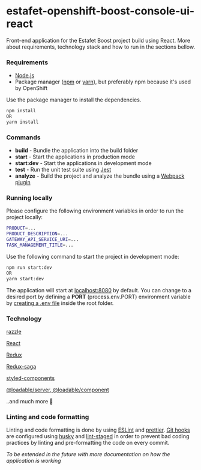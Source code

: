 # estafet-openshift-boost-console-ui-react

Front-end application for the Estafet Boost project build using React. More about requirements, technology stack and how to run in the sections bellow.

### Requirements

* [Node.js](https://nodejs.org/en/)
* Package manager ([npm](https://www.npmjs.com/get-npm) or [yarn](https://yarnpkg.com/)), but preferably npm because it's used by OpenShift

Use the package manager to install the dependencies.

```bash
npm install
OR
yarn install
```

### Commands

* **build** - Bundle the application into the build folder
* **start** - Start the applications in production mode
* **start:dev** - Start the applications in development mode
* **test** - Run the unit test suite using [Jest](https://jestjs.io/)
* **analyze** - Build the project and analyze the bundle using a [Webpack plugin](https://www.npmjs.com/package/webpack-bundle-analyzer)

### Running locally

Please configure the following environment variables in order to run the project locally:

```bash
PRODUCT=...
PRODUCT_DESCRIPTION=...
GATEWAY_API_SERVICE_URI=...
TASK_MANAGEMENT_TITLE=...
```

Use the following command to start the project in development mode:

```bash
npm run start:dev
OR
yarn start:dev
```

The application will start at [localhost:8080](http://localhost:8080) by default. You can change to a desired port by defining a **PORT** (process.env.PORT) environment variable by [creating a .env file](https://github.com/jaredpalmer/razzle#adding-environment-variables-in-env) inside the root folder.

### Technology

[razzle](https://github.com/jaredpalmer/razzle)

[React](https://reactjs.org/)

[Redux](https://react-redux.js.org/)

[Redux-saga](https://redux-saga.js.org/)

[styled-components](https://styled-components.com/)

[@loadable/server, @loadable/component](https://loadable-components.com/)

..and much more 🤫

### Linting and code formatting

Linting and code formatting is done by using [ESLint](https://eslint.org/) and [prettier](https://prettier.io/). [Git hooks](https://git-scm.com/book/en/v2/Customizing-Git-Git-Hooks) are configured using [husky](https://www.npmjs.com/package/husky) and [lint-staged](https://www.npmjs.com/package/lint-staged) in order to prevent bad coding practices by linting and pre-formatting the code on every commit.

*To be extended in the future with more documentation on how the application is working*
